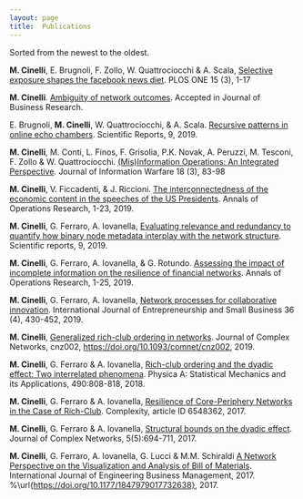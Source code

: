 ```yaml
---
layout: page
title:  Publications
---
```


Sorted from the newest to the oldest.

**M. Cinelli**, E. Brugnoli, F. Zollo, W. Quattrociocchi & A. Scala,
[Selective exposure shapes the facebook news diet](https://journals.plos.org/plosone/article?id=10.1371/journal.pone.0229129). PLOS ONE 15 (3), 1-17

**M. Cinelli**. <a href="/assets/files/10.1016@j.jbusres.2020.02.031.pdf">Ambiguity of network outcomes</a>. Accepted in Journal of Business Research.

E. Brugnoli, **M. Cinelli**, W. Quattrociocchi, & A. Scala. [Recursive patterns in online echo chambers](https://www.nature.com/articles/s41598-019-56191-7). Scientific Reports, 9, 2019.

**M. Cinelli**, M. Conti, L. Finos, F. Grisolia, P.K. Novak, A. Peruzzi, M. Tesconi, F. Zollo \& W. Quattrociocchi. <a href="/assets/files/(Mis)Information_Operations_0.pdf">(Mis)Information Operations: An Integrated Perspective</a>. Journal of Information Warfare 18 (3), 83-98

**M. Cinelli**, V. Ficcadenti, & J. Riccioni. [The interconnectedness of the economic content in the speeches of the US Presidents](https://link.springer.com/article/10.1007/s10479-019-03372-2). Annals of Operations Research, 1-23, 2019.

**M. Cinelli**, G. Ferraro, A. Iovanella, [Evaluating relevance and redundancy to quantify how binary node metadata interplay with the network structure](https://www.nature.com/articles/s41598-019-47717-0). Scientific reports, 9, 2019.

**M. Cinelli**, G. Ferraro, A. Iovanella, & G. Rotundo. [Assessing the impact of incomplete information on the resilience of financial networks](https://link.springer.com/article/10.1007/s10479-019-03306-y). Annals of Operations Research, 1-25, 2019.

**M. Cinelli**, G. Ferraro, A. Iovanella, [Network processes for collaborative innovation](https://s3.amazonaws.com/academia.edu.documents/60700221/2019_-_1_-_IJESB.pdf?response-content-disposition=inline%3B%20filename%3DNetwork_processes_for_collaborative_inno.pdf&X-Amz-Algorithm=AWS4-HMAC-SHA256&X-Amz-Credential=ASIATUSBJ6BAJAUTOM2Q%2F20200502%2Fus-east-1%2Fs3%2Faws4_request&X-Amz-Date=20200502T093437Z&X-Amz-Expires=3600&X-Amz-SignedHeaders=host&X-Amz-Security-Token=IQoJb3JpZ2luX2VjEAkaCXVzLWVhc3QtMSJHMEUCIEtjVH8of8i9akc56KmCCqYY62IexvNJPcsQj68iWzFxAiEAzJqgxZPLfYN6nqfi1X8TWtHLXUF8SDPK8ZCb3NYrpTsqtAMIQRAAGgwyNTAzMTg4MTEyMDAiDL%2Fst1C3ScUnBIf57iqRA%2Fz%2F6IDUjHucCfDv48VEzFV%2F8Qt3mexBbU5U%2FY7kBchcR8T%2BClieqXZQ0ypMKweBTM0XYpioUcORHKvcRn9jIVjwd3ecd2SoAWpNsvFjunIlNObD8tiPFDfwZfb5ZhjNomgVCrv4H0GhgXxkA%2B41Mqk%2Fc43sNrRFZ3GS1WYC1QrrxV94EWYszKXOeytpELJdExVFQ9nBotFyJoHlBUGjnRq4UoVae%2FDKsW3eEfxPVMeJLQx2bNIQYSNNDvB5J7SO3sc3khCrZpo98MT7TdX%2F%2BZgJHZoMhq84lhRkht7YGGrthyHYQupbdr0vJWHmVvhF8GShPnYSvMPdstn1so6871mpnFSRVTojfrNbUXTPG24R6NhAwUIvXGxm7qiTMNx8INaw7RLdz8BNyYQd0x75W4pIw1f%2F%2Bd%2BaVsY67g7dL6zTCq2bkRSn0VP5popwjNEPUV1RRk3S9V5gCWns%2FgwjYgokmkJ0kHzT8%2Fwi10Kt4%2B%2FB92sEyBOnAqksXGdhGIm7QnWwZBNkUqHkxGXEZRg3%2FtnCMOjbtPUFOusBUZOu4SDMvpxP5To%2BfpRLfEDoEgBVXCqMPI4sUZHBEnBNaJjkggfuDpBzeicnM3AlG2O9r8i5o20bAXDrmR0jP0Ro6yqJPzgndtHvtd3TU6uxG6VtR1eGh1TAsRzcPJ53NsGLHtQkkouz6PhnN74swVzoqQ8PcxgRhDcfQCdJZnwzpZwypz3L%2Bz5AThN4XLYE1DTR6yY4ZGtpx8v9Cb7fSrdPK6qpIMLxALbsTmd9XgqOy5fieUo8qdp7z7yGpP%2Bor6HdE9fTS7r2xfn6w8%2BPh%2FJicXhR9A%2Bh%2BynxRa1936N6iqQXGSOuoa9VTw%3D%3D&X-Amz-Signature=4a43540a21c540c6a007a8c4a32d13531f4a3da66aac8f3e535daaf65dbcd96a). International Journal of Entrepreneurship and Small Business 36 (4), 430-452, 2019.

**M. Cinelli**, <a href="/assets/files/cnz002.pdf">Generalized rich-club ordering in networks</a>. Journal of Complex Networks, cnz002, https://doi.org/10.1093/comnet/cnz002, 2019.

**M. Cinelli**, G. Ferraro & A. Iovanella, <a href="/assets/files/Rich-club ordering and the dyadic effect_Two interrelated phenomena.pdf">Rich-club ordering and the dyadic effect: Two interrelated phenomena</a>. Physica A: Statistical Mechanics and its Applications, 490:808-818, 2018.

**M. Cinelli**, G. Ferraro & A. Iovanella, [Resilience of Core-Periphery Networks in the Case of Rich-Club](http://downloads.hindawi.com/journals/complexity/2017/6548362.pdf). Complexity, article ID 6548362, 2017.

**M. Cinelli**, G. Ferraro & A. Iovanella, <a href="/assets/files/Structural Bounds on the Dyadic Effect.pdf">Structural bounds on the dyadic effect</a>. Journal of Complex Networks, 5(5):694-711, 2017.

**M. Cinelli**, G. Ferraro, A. Iovanella, G. Lucci & M.M. Schiraldi [A Network Perspective on the Visualization and Analysis of
Bill of Materials](https://journals.sagepub.com/doi/pdf/10.1177/1847979017732638). International Journal of Engineering Business Management, 2017.
%\url{https://doi.org/10.1177/1847979017732638}, 2017.
